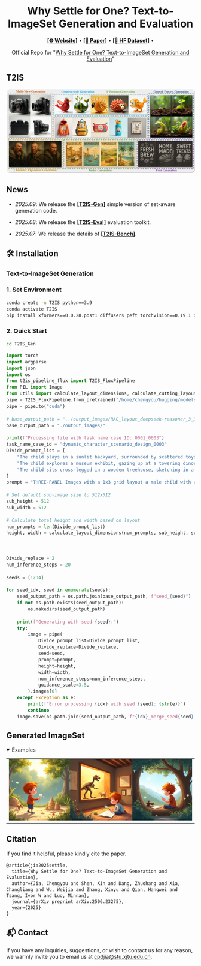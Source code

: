 <h1 align="center">
Why Settle for One? Text-to-ImageSet Generation and Evaluation
</h1>
<p align="center">
  <a href="https://chengyou-jia.github.io/T2IS-Home/"><b>[🌐 Website]</b></a> •
  <a href="https://arxiv.org/abs/2506.23275"><b>[📜 Paper]</b></a> •
  <a href="https://huggingface.co/datasets/ChengyouJia/T2IS-Bench"><b>[🤗 HF Dataset]</b></a> •  
</p>


<p align="center">
Official Repo for "<a href="https://arxiv.org/abs/2506.23275" target="_blank">Why Settle for One?
Text-to-ImageSet Generation and Evaluation</a>"
</p>

<!-- > **🚀 Code for ~~evaluation~~ and generation will be released soon. Stay tuned!**  
> We are working hard to make the code available. Watch this repo for updates! -->

## T2IS
![T2IS](./pic/introduction.png)


##  News

- _2025.09_: We release the <a href="https://github.com/chengyou-jia/T2IS/tree/main/T2IS_Gen"><b>[T2IS-Gen]</b></a> simple version of set-aware generation code.


- _2025.08_: We release the <a href="https://github.com/chengyou-jia/T2IS/tree/main/T2IS_Eval"><b>[T2IS-Eval]</b></a> evaluation toolkit.
- _2025.07_:  We release the details of <a href="https://huggingface.co/datasets/ChengyouJia/T2IS-Bench"><b>[T2IS-Bench]</b></a>.


## 🛠️ Installation

### Text-to-ImageSet Generation

### 1. Set Environment
```bash
conda create -n T2IS python==3.9
conda activate T2IS
pip install xformers==0.0.28.post1 diffusers peft torchvision==0.19.1 opencv-python==4.10.0.84 sentencepiece==0.2.0 protobuf==5.28.1 scipy==1.13.1
```

### 2. Quick Start

```bash
cd T2IS_Gen
```

```python
import torch
import argparse
import json
import os
from t2is_pipeline_flux import T2IS_FluxPipeline
from PIL import Image
from utils import calculate_layout_dimensions, calculate_cutting_layout
pipe = T2IS_FluxPipeline.from_pretrained("/home/chengyou/hugging/models/FLUX.1-dev", torch_dtype=torch.bfloat16)
pipe = pipe.to("cuda")

# base_output_path = "../output_images/RAG_layout_deepseek-reasoner_3_30_seed_1234"
base_output_path = "./output_images/"

print(f"Processing file with task name case ID: 0001_0003")
task_name_case_id = "dynamic_character_scenario_design_0003"
Divide_prompt_list = [
    "The child plays in a sunlit backyard, surrounded by scattered toys and a half-built sandcastle. Dandelion puffs float in the air, and a small dog bounds joyfully nearby. The scene emphasizes playful energy with loose brushstrokes and warm golden-green hues.",
    "The child explores a museum exhibit, gazing up at a towering dinosaur skeleton. Display cases glow softly with amber lighting, casting playful shadows. His posture leans forward in wonder, clutching a magnifying glass, with watercolor textures suggesting aged parchment and fossil textures.",
    "The child sits cross-legged in a wooden treehouse, sketching in a notebook. Sunlight filters through leaves, dappling the pages. A jar of fireflies and binoculars rest beside him, with distant hills rendered in hazy blue layers to evoke depth and quiet imagination."
]
prompt = "THREE-PANEL Images with a 1x3 grid layout a male child with a round face, short ginger hair, and curious, wide eyes, rendered in watercolor style.All illustrations maintain a warm, whimsical watercolor aesthetic with soft edges and vibrant yet gentle colors. The child's features, including ginger hair and wide-eyed curiosity, remain consistent across settings. [LEFT]:The child plays in a sunlit backyard, surrounded by scattered toys and a half-built sandcastle. Dandelion puffs float in the air, and a small dog bounds joyfully nearby. The scene emphasizes playful energy with loose brushstrokes and warm golden-green hues. [MIDDLE]:The child explores a museum exhibit, gazing up at a towering dinosaur skeleton. Display cases glow softly with amber lighting, casting playful shadows. His posture leans forward in wonder, clutching a magnifying glass, with watercolor textures suggesting aged parchment and fossil textures. [RIGHT]:The child sits cross-legged in a wooden treehouse, sketching in a notebook. Sunlight filters through leaves, dappling the pages. A jar of fireflies and binoculars rest beside him, with distant hills rendered in hazy blue layers to evoke depth and quiet imagination."

# Set default sub-image size to 512x512
sub_height = 512
sub_width = 512

# Calculate total height and width based on layout
num_prompts = len(Divide_prompt_list)
height, width = calculate_layout_dimensions(num_prompts, sub_height, sub_width)



Divide_replace = 2
num_inference_steps = 20

seeds = [1234]

for seed_idx, seed in enumerate(seeds):
    seed_output_path = os.path.join(base_output_path, f"seed_{seed}")
    if not os.path.exists(seed_output_path):
        os.makedirs(seed_output_path)
        
    print(f"Generating with seed {seed}:")
    try:
        image = pipe(
            Divide_prompt_list=Divide_prompt_list,
            Divide_replace=Divide_replace,
            seed=seed,
            prompt=prompt,
            height=height,
            width=width,
            num_inference_steps=num_inference_steps,
            guidance_scale=3.5,
        ).images[0]
    except Exception as e:
        print(f"Error processing {idx} with seed {seed}: {str(e)}")
        continue
    image.save(os.path.join(seed_output_path, f"{idx}_merge_seed{seed}.png"))
```
## Generated ImageSet
<details open>
<summary>Examples</summary> 
<table class="center">
  <tr>
    <td width=100% style="border: none"><img src="pic/0001_0003_merge_seed1234.png" style="width:100%"></td>
  </tr>
  </table>
</details>



## Citation
If you find it helpful, please kindly cite the paper.
```
@article{jia2025settle,
  title={Why Settle for One? Text-to-ImageSet Generation and Evaluation},
  author={Jia, Chengyou and Shen, Xin and Dang, Zhuohang and Xia, Changliang and Wu, Weijia and Zhang, Xinyu and Qian, Hangwei and Tsang, Ivor W and Luo, Minnan},
  journal={arXiv preprint arXiv:2506.23275},
  year={2025}
}
```

## 📬 Contact

If you have any inquiries, suggestions, or wish to contact us for any reason, we warmly invite you to email us at cp3jia@stu.xjtu.edu.cn.

